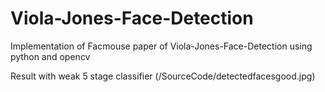 # Viola-Jones-Face-Detection
Implementation of Facmouse paper of Viola-Jones-Face-Detection using python and opencv

Result with weak 5 stage classifier
(/SourceCode/detectedfacesgood.jpg)
